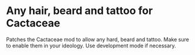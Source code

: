 # Any hair, beard and tattoo for Cactaceae

Patches the Cactaceae mod to allow any hard, beard and tattoo. Make sure to enable them in your ideology. Use development mode if necessary.

